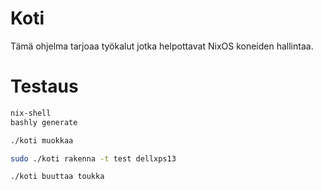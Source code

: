 # Koti

Tämä ohjelma tarjoaa työkalut jotka helpottavat NixOS koneiden hallintaa.

# Testaus

```bash
nix-shell
bashly generate
```

```bash
./koti muokkaa
```

```bash
sudo ./koti rakenna -t test dellxps13
```

```bash
./koti buuttaa toukka
```
